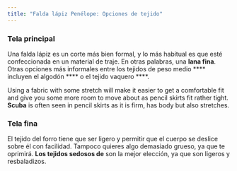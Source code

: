 ```yaml
---
title: "Falda lápiz Penélope: Opciones de tejido"
---
```


### Tela principal

Una falda lápiz es un corte más bien formal, y lo más habitual es que esté confeccionada en un material de traje. En otras palabras, una **lana fina**. Otras opciones más informales entre los tejidos de peso medio **** incluyen el algodón **** o el tejido vaquero ****.

Using a fabric with some stretch will make it easier to get a comfortable fit and give you some more room to move about as pencil skirts fit rather tight. **Scuba** is often seen in pencil skirts as it is firm, has body but also stretches.

### Tela fina

El tejido del forro tiene que ser ligero y permitir que el cuerpo se deslice sobre él con facilidad. Tampoco quieres algo demasiado grueso, ya que te oprimirá. **Los tejidos sedosos de** son la mejor elección, ya que son ligeros y resbaladizos.
